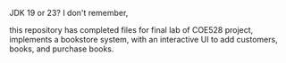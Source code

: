 JDK 19 or 23? 
I don't remember,

this repository has completed files for final lab of COE528 project,
implements a bookstore system, with an interactive UI to add customers, books, and purchase books.

